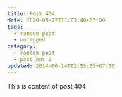 ```yaml
---
title: Post 404
date: 2020-09-27T11:03:40+07:00
tags:
  - random post
  - untagged
category:
  - random post
  - post has 0
updated: 2014-06-14T02:55:53+07:00
---
```

This is content of post 404